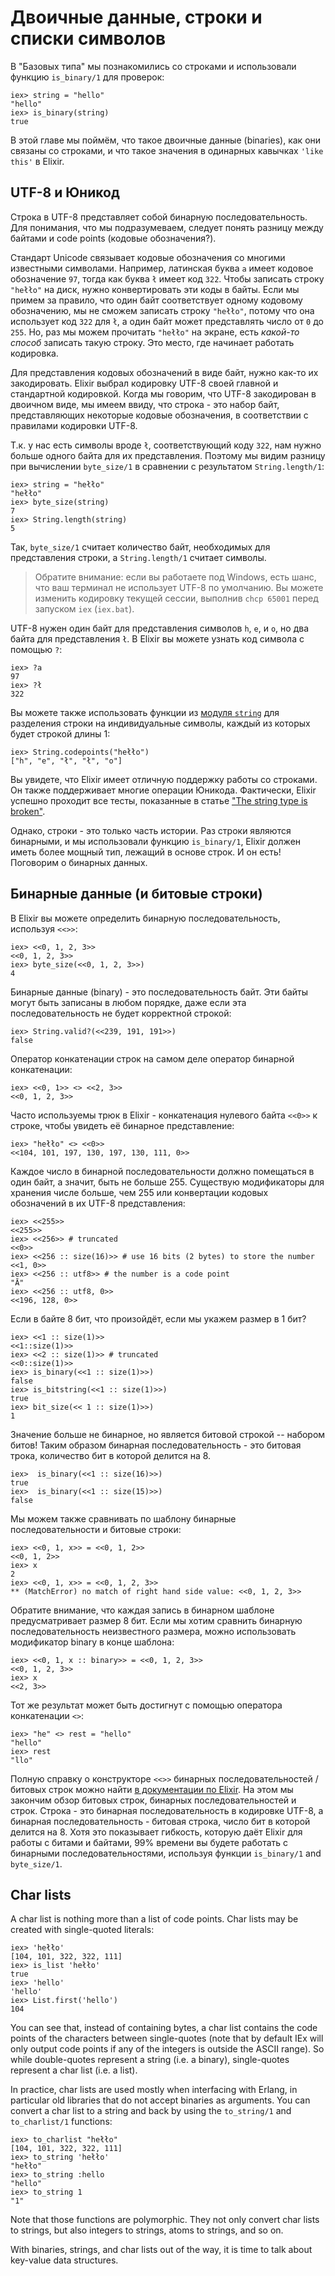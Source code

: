 # Двоичные данные, строки и списки символов

В "Базовых типа" мы познакомились со строками и использовали функцию `is_binary/1` для проверок:

```iex
iex> string = "hello"
"hello"
iex> is_binary(string)
true
```

В этой главе мы поймём, что такое двоичные данные (binaries), как они связаны со строками, и что такое значения в одинарных кавычках `'like this'` в Elixir.

## UTF-8 и Юникод

Строка в UTF-8 представляет собой бинарную последовательность. Для понимания, что мы подразумеваем, следует понять разницу между байтами и code points (кодовые обозначения?).

Стандарт Unicode связывает кодовые обозначения со многими известными символами. Например, латинская буква `a` имеет кодовое обозначение `97`, тогда как буква `ł` имеет код `322`. Чтобы записать строку `"hełło"` на диск, нужно конвертировать эти коды в байты. Если мы примем за правило, что один байт соответствует одному кодовому обозначению, мы не сможем записать строку `"hełło"`, потому что она использует код `322` для `ł`, а один байт может представлять число от `0` до `255`. Но, раз мы можем прочитать `"hełło"` на экране, есть *какой-то способ* записать такую строку. Это место, где начинает работать кодировка.

Для представления кодовых обозначений в виде байт, нужно как-то их закодировать. Elixir выбрал кодировку UTF-8 своей главной и стандартной кодировкой. Когда мы говорим, что UTF-8 закодирован в двоичном виде, мы имеем ввиду, что строка - это набор байт, представляющих некоторые кодовые обозначения, в соответствии с правилами кодировки UTF-8.

Т.к. у нас есть символы вроде `ł`, соответствующий коду `322`, нам нужно больше одного байта для их представления. Поэтому мы видим разницу при вычислении `byte_size/1` в сравнении с результатом `String.length/1`:

```iex
iex> string = "hełło"
"hełło"
iex> byte_size(string)
7
iex> String.length(string)
5
```

Так, `byte_size/1` считает количество байт, необходимых для представления строки, а `String.length/1` считает символы.

> Обратите внимание: если вы работаете под Windows, есть шанс, что ваш терминал не использует UTF-8 по умолчанию. Вы можете изменить кодировку текущей сессии, выполнив `chcp 65001` перед запуском `iex` (`iex.bat`).

UTF-8 нужен один байт для представления символов `h`, `e`, и `o`, но два байта для представления `ł`. В Elixir вы можете узнать код символа с помощью `?`:

```iex
iex> ?a
97
iex> ?ł
322
```

Вы можете также использовать функции из [модуля `string`](https://hexdocs.pm/elixir/String.html) для разделения строки на индивидуальные символы, каждый из которых будет строкой длины 1:

```iex
iex> String.codepoints("hełło")
["h", "e", "ł", "ł", "o"]
```

Вы увидете, что Elixir имеет отличную поддержку работы со строками. Он также поддерживает многие операции Юникода. Фактически, Elixir успешно проходит все тесты, показанные в статье ["The string type is broken"](http://mortoray.com/2013/11/27/the-string-type-is-broken/).

Однако, строки - это только часть истории. Раз строки являются бинарными, и мы использовали функцию `is_binary/1`, Elixir должен иметь более мощный тип, лежащий в основе строк. И он есть! Поговорим о бинарных данных.

## Бинарные данные (и битовые строки)

В Elixir вы можете определить бинарную последовательность, используя `<<>>`:

```iex
iex> <<0, 1, 2, 3>>
<<0, 1, 2, 3>>
iex> byte_size(<<0, 1, 2, 3>>)
4
```

Бинарные данные (binary) - это последовательность байт. Эти байты могут быть записаны в любом порядке, даже если эта последовательность не будет корректной строкой:

```iex
iex> String.valid?(<<239, 191, 191>>)
false
```

Оператор конкатенации строк на самом деле оператор бинарной конкатенации:

```iex
iex> <<0, 1>> <> <<2, 3>>
<<0, 1, 2, 3>>
```

Часто используемы трюк в Elixir - конкатенация нулевого байта `<<0>>` к строке, чтобы увидеть её бинарное представление:

```iex
iex> "hełło" <> <<0>>
<<104, 101, 197, 130, 197, 130, 111, 0>>
```

Каждое число в бинарной последовательности должно помещаться в один байт, а значит, быть не больше 255. Существую модификаторы для хранения числе больше, чем 255 или конвертации кодовых обозначений в их UTF-8 представления:

```iex
iex> <<255>>
<<255>>
iex> <<256>> # truncated
<<0>>
iex> <<256 :: size(16)>> # use 16 bits (2 bytes) to store the number
<<1, 0>>
iex> <<256 :: utf8>> # the number is a code point
"Ā"
iex> <<256 :: utf8, 0>>
<<196, 128, 0>>
```

Если в байте 8 бит, что произойдёт, если мы укажем размер в 1 бит?

```iex
iex> <<1 :: size(1)>>
<<1::size(1)>>
iex> <<2 :: size(1)>> # truncated
<<0::size(1)>>
iex> is_binary(<<1 :: size(1)>>)
false
iex> is_bitstring(<<1 :: size(1)>>)
true
iex> bit_size(<< 1 :: size(1)>>)
1
```

Значение больше не бинарное, но является битовой строкой -- набором битов! Таким образом бинарная последовательность - это битовая трока, количество бит в которой делится на 8.

```iex
iex>  is_binary(<<1 :: size(16)>>)
true
iex>  is_binary(<<1 :: size(15)>>)
false
```

Мы можем также сравнивать по шаблону бинарные последовательности и битовые строки:

```iex
iex> <<0, 1, x>> = <<0, 1, 2>>
<<0, 1, 2>>
iex> x
2
iex> <<0, 1, x>> = <<0, 1, 2, 3>>
** (MatchError) no match of right hand side value: <<0, 1, 2, 3>>
```

Обратите внимание, что каждая запись в бинарном шаблоне предусматривает размер 8 бит. Если мы хотим сравнить бинарную последовательность неизвестного размера, можно использовать модификатор binary в конце шаблона:

```iex
iex> <<0, 1, x :: binary>> = <<0, 1, 2, 3>>
<<0, 1, 2, 3>>
iex> x
<<2, 3>>
```

Тот же результат может быть достигнут с помощью оператора конкатенации `<>`:

```iex
iex> "he" <> rest = "hello"
"hello"
iex> rest
"llo"
```

Полную справку о конструкторе `<<>>` бинарных последовательностей / битовых строк можно найти [в документации по Elixir](https://hexdocs.pm/elixir/Kernel.SpecialForms.html#%3C%3C%3E%3E/1). На этом мы закончим обзор битовых строк, бинарных последовательностей и строк. Строка - это бинарная последовательность в кодировке UTF-8, а бинарная последовательность - битовая строка, число бит в которой делится на 8. Хотя это показывает гибкость, которую даёт Elixir для работы с битами и байтами, 99% времени вы будете работать с бинарными последовательностями, используя функции `is_binary/1` and `byte_size/1`.

## Char lists

A char list is nothing more than a list of code points. Char lists may be created with single-quoted literals:

```iex
iex> 'hełło'
[104, 101, 322, 322, 111]
iex> is_list 'hełło'
true
iex> 'hello'
'hello'
iex> List.first('hello')
104
```

You can see that, instead of containing bytes, a char list contains the code points of the characters between single-quotes (note that by default IEx will only output code points if any of the integers is outside the ASCII range). So while double-quotes represent a string (i.e. a binary), single-quotes represent a char list (i.e. a list).

In practice, char lists are used mostly when interfacing with Erlang, in particular old libraries that do not accept binaries as arguments. You can convert a char list to a string and back by using the `to_string/1` and `to_charlist/1` functions:

```iex
iex> to_charlist "hełło"
[104, 101, 322, 322, 111]
iex> to_string 'hełło'
"hełło"
iex> to_string :hello
"hello"
iex> to_string 1
"1"
```

Note that those functions are polymorphic. They not only convert char lists to strings, but also integers to strings, atoms to strings, and so on.

With binaries, strings, and char lists out of the way, it is time to talk about key-value data structures.
